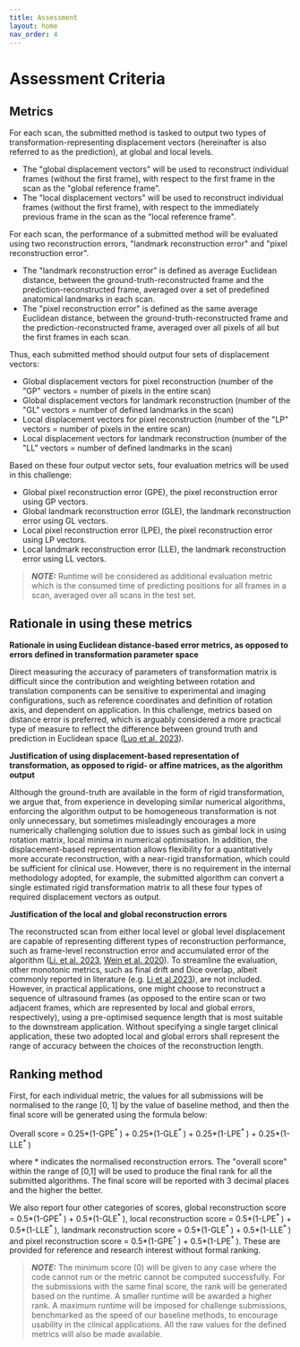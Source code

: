 ```yaml
---
title: Assessment
layout: home
nav_order: 4
---
```


# Assessment Criteria

## Metrics

For each scan, the submitted method is tasked to output two types of transformation-representing displacement vectors (hereinafter is also referred to as the prediction), at global and local levels.

- The "global displacement vectors" will be used to reconstruct individual frames (without the first frame), with respect to the first frame in the scan as the "global reference frame".
- The "local displacement vectors" will be used to reconstruct individual frames (without the first frame), with respect to the immediately previous frame in the scan as the "local reference frame".

For each scan, the performance of a submitted method will be evaluated using two reconstruction errors,
"landmark reconstruction error" and "pixel reconstruction error".
- The "landmark reconstruction error" is defined as average Euclidean distance, between the
ground-truth-reconstructed frame and the prediction-reconstructed frame, averaged over a set of predefined anatomical landmarks in each scan.
- The "pixel reconstruction error" is defined as the same average Euclidean distance, between the
ground-truth-reconstructed frame and the prediction-reconstructed frame, averaged over all pixels of all but the first frames in each scan.

Thus, each submitted method should output four sets of displacement vectors:
- Global displacement vectors for pixel reconstruction (number of the "GP" vectors = number of pixels in the entire scan)
- Global displacement vectors for landmark reconstruction (number of the "GL" vectors = number of defined landmarks in the scan)
- Local displacement vectors for pixel reconstruction (number of the "LP" vectors = number of pixels in the entire scan)
- Local displacement vectors for landmark reconstruction (number of the "LL" vectors = number of defined
landmarks in the scan)

Based on these four output vector sets, four evaluation metrics will be used in this challenge:
- Global pixel reconstruction error (GPE), the pixel reconstruction error using GP vectors.
- Global landmark reconstruction error (GLE), the landmark reconstruction error using GL vectors.
- Local pixel reconstruction error (LPE), the pixel reconstruction error using LP vectors.
- Local landmark reconstruction error (LLE), the landmark reconstruction error using LL vectors.

<!-- {: .Note}  -->
<!-- The landmark is defined based on anatomical structures, such as vessel branches, bony structures and other ad hoc landmarks. It is estimated that between 10-20 landmarks will be available for each scan, but this is subject to further verification. Further details and summary statistics of the landmarks will be made available by the challenge commence. The final score on the four evaluation metrics will be averaged over all scans in the test set. -->
> **_NOTE:_** Runtime will be considered as additional evaluation metric which is the consumed time of predicting positions for all frames in a scan, averaged over all scans in the test set.

## Rationale in using these metrics

**Rationale in using Euclidean distance-based error metrics, as opposed to errors defined in transformation parameter space**

Direct measuring the accuracy of parameters of transformation matrix is difficult since the
contribution and weighting between rotation and translation components can be sensitive to experimental and imaging configurations, such as reference coordinates and definition of rotation axis, and dependent on application. In this challenge, metrics based on distance error is preferred, which is arguably considered a more practical type of measure to reflect the difference between ground truth and prediction in Euclidean space ([Luo et al. 2023](https://doi.org/10.1016/j.media.2023.102810)).

**Justification of using displacement-based representation of transformation, as opposed to rigid- or affine matrices, as the algorithm output**

Although the ground-truth are available in the form of rigid transformation, we
argue that, from experience in developing similar numerical algorithms, enforcing the algorithm output to be homogeneous transformation is not only unnecessary, but sometimes misleadingly encourages a more
numerically challenging solution due to issues such as gimbal lock in using rotation matrix, local minima in numerical optimisation. In addition, the displacement-based representation allows flexibility for a quantitatively more accurate reconstruction, with a near-rigid transformation, which could be sufficient for clinical use. However, there is no requirement in the internal methodology adopted, for example, the submitted algorithm can convert a single estimated rigid transformation matrix to all these four types of required displacement vectors as output.

**Justification of the local and global reconstruction errors**

The reconstructed scan from either local level or global level displacement are capable of representing different types of reconstruction performance, such as frame-level reconstruction error and accumulated error of the algorithm ([Li. et al. 2023](https://doi.org/10.1109/TBME.2023.3325551), [Wein et al. 2020](https://link.springer.com/chapter/10.1007/978-3-030-59716-0_49)). To streamline the evaluation, other monotonic metrics, such as final drift and Dice overlap, albeit commonly reported in literature (e.g. [Li et al 2023](https://doi.org/10.1109/TBME.2023.3325551)), are not included. However, in practical applications, one might choose to reconstruct a sequence of ultrasound frames (as opposed to the entire scan or two adjacent frames, which are represented by local and global errors, respectively), using a pre-optimised sequence length that is most suitable to the downstream application. Without specifying a single target clinical application, these two adopted local and global errors shall represent the range of accuracy between the choices of the reconstruction length.



## Ranking method

First, for each individual metric, the values for all submissions will be normalised to the range [0, 1] by the value of baseline method, and then the final score will be generated using the formula below:

Overall score = 0.25*(1-GPE<sup>* </sup>) + 0.25*(1-GLE<sup>* </sup>) + 0.25*(1-LPE<sup>* </sup>) + 0.25*(1-LLE<sup>* </sup>)

where * indicates the normalised reconstruction errors. The "overall score" within the range of [0,1] will be used to produce the final rank for all the submitted algorithms. The final score will be reported with 3 decimal places and the higher the better. 

We also report four other categories of scores, global reconstruction score = 0.5*(1-GPE<sup>* </sup>) + 0.5*(1-GLE<sup>* </sup>), local reconstruction score = 0.5*(1-LPE<sup>* </sup>) + 0.5*(1-LLE<sup>* </sup>), landmark reconstruction score = 0.5*(1-GLE<sup>* </sup>) + 0.5*(1-LLE<sup>* </sup>) and pixel reconstruction score = 0.5*(1-GPE<sup>* </sup>) + 0.5*(1-LPE<sup>* </sup>). These are provided for reference and research interest without formal ranking.

> **_NOTE:_** The minimum score (0) will be given to any case where the code cannot run or the metric cannot be computed successfully. For the submissions with the same final score, the rank will be generated based on the runtime. A smaller runtime will be awarded a higher rank. A maximum runtime will be imposed for challenge submissions, benchmarked as the speed of our baseline methods, to encourage usability in the clinical applications. All the raw values for the defined metrics will also be made available.


